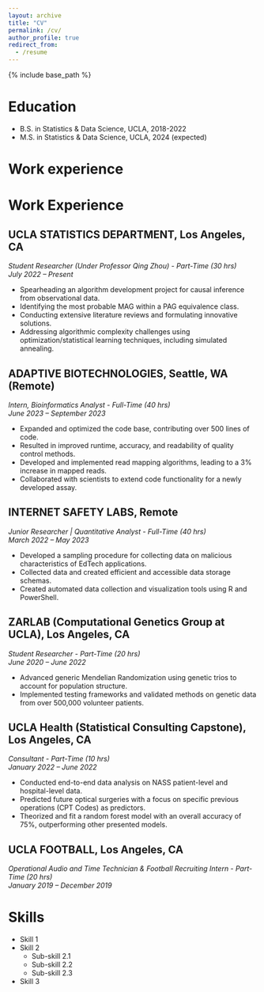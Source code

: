 ```yaml
---
layout: archive
title: "CV"
permalink: /cv/
author_profile: true
redirect_from:
  - /resume
---
```


{% include base_path %}

Education
======
* B.S. in Statistics & Data Science, UCLA, 2018-2022
* M.S. in Statistics & Data Science, UCLA, 2024 (expected)

Work experience
======
# Work Experience

## UCLA STATISTICS DEPARTMENT, Los Angeles, CA
*Student Researcher (Under Professor Qing Zhou) - Part-Time (30 hrs)*  
*July 2022 – Present*

- Spearheading an algorithm development project for causal inference from observational data.
- Identifying the most probable MAG within a PAG equivalence class.
- Conducting extensive literature reviews and formulating innovative solutions.
- Addressing algorithmic complexity challenges using optimization/statistical learning techniques, including simulated annealing.

## ADAPTIVE BIOTECHNOLOGIES, Seattle, WA (Remote)
*Intern, Bioinformatics Analyst - Full-Time (40 hrs)*  
*June 2023 – September 2023*

- Expanded and optimized the code base, contributing over 500 lines of code.
- Resulted in improved runtime, accuracy, and readability of quality control methods.
- Developed and implemented read mapping algorithms, leading to a 3% increase in mapped reads.
- Collaborated with scientists to extend code functionality for a newly developed assay.

## INTERNET SAFETY LABS, Remote
*Junior Researcher | Quantitative Analyst - Full-Time (40 hrs)*  
*March 2022 – May 2023*

- Developed a sampling procedure for collecting data on malicious characteristics of EdTech applications.
- Collected data and created efficient and accessible data storage schemas.
- Created automated data collection and visualization tools using R and PowerShell.

## ZARLAB (Computational Genetics Group at UCLA), Los Angeles, CA
*Student Researcher - Part-Time (20 hrs)*  
*June 2020 – June 2022*

- Advanced generic Mendelian Randomization using genetic trios to account for population structure.
- Implemented testing frameworks and validated methods on genetic data from over 500,000 volunteer patients.

## UCLA Health (Statistical Consulting Capstone), Los Angeles, CA
*Consultant - Part-Time (10 hrs)*  
*January 2022 – June 2022*

- Conducted end-to-end data analysis on NASS patient-level and hospital-level data.
- Predicted future optical surgeries with a focus on specific previous operations (CPT Codes) as predictors.
- Theorized and fit a random forest model with an overall accuracy of 75%, outperforming other presented models.

## UCLA FOOTBALL, Los Angeles, CA
*Operational Audio and Time Technician & Football Recruiting Intern - Part-Time (20 hrs)*  
*January 2019 – December 2019*
  
Skills
======
* Skill 1
* Skill 2
  * Sub-skill 2.1
  * Sub-skill 2.2
  * Sub-skill 2.3
* Skill 3

